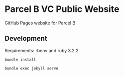 # Parcel B VC Public Website
GitHub Pages website for Parcel B

Development
-----------
Requirements: rbenv and ruby 3.2.2

`bundle install`

`bundle exec jekyll serve`
